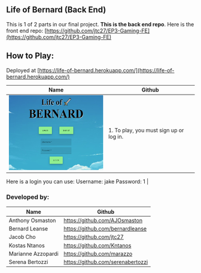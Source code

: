 ## Life of Bernard (Back End)

This is 1 of 2 parts in our final project.  **This is the back end repo**.  Here is the front end repo: [https://github.com/jtc27/EP3-Gaming-FE](https://github.com/jtc27/EP3-Gaming-FE)

## How to Play:
Deployed at [https://life-of-bernard.herokuapp.com/](https://life-of-bernard.herokuapp.com/) 

| Name | Github |
| -- | -- |
| <img src="https://raw.githubusercontent.com/jtc27/EP3-Gaming-BE/main/img/lob-1.png" height="200"> | 1. To play, you must sign up or log in.

Here is a login you can use:
Username: jake
Password: 1 |

### Developed by:
| Name | Github |
| -- | -- |
| Anthony Osmaston | https://github.com/AJOsmaston |
| Bernard Leanse | https://github.com/bernardleanse |
| Jacob Cho | https://github.com/jtc27 |
| Kostas Ntanos | https://github.com/Kntanos |
| Marianne Azzopardi | https://github.com/marazzo |
| Serena Bertozzi | https://github.com/serenabertozzi |


